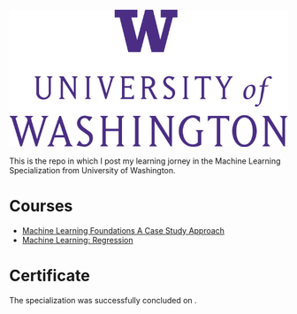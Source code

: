<p align="center">
  <img src="images/uw-logo.png">
</p>

This is the repo in which I post my learning jorney in the Machine Learning Specialization from University of Washington.

# Courses

 - [Machine Learning Foundations A Case Study Approach](https://github.com/henriqueumeda/Data-Science-study/tree/main/UW/01%20-%20Machine%20Learning%20Foundations%20A%20Case%20Study%20Approach)
 - [Machine Learning: Regression](https://github.com/henriqueumeda/Data-Science-study/tree/main/UW/02%20-%20Machine%20Learning%20Regression)

# Certificate 
The specialization was successfully concluded on .

